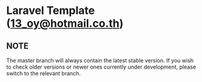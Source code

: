 Laravel Template (13_oy@hotmail.co.th)
======

NOTE
----
The master branch will always contain the latest stable version. If you wish to check older versions or newer ones currently under development, please switch to the relevant branch.



